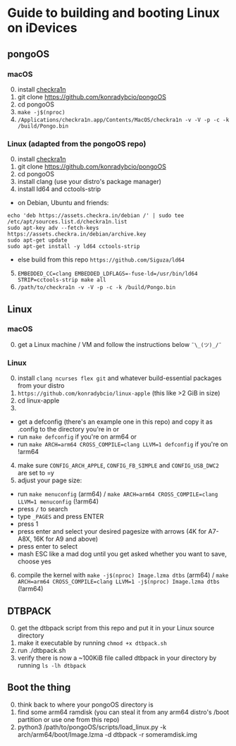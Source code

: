 # Guide to building and booting Linux on iDevices


## pongoOS

### macOS

0. install [checkra1n](https://checkra.in)
1. git clone https://github.com/konradybcio/pongoOS
2. cd pongoOS
3. `make -j$(nproc)`
4. `/Applications/checkra1n.app/Contents/MacOS/checkra1n -v -V -p -c -k /build/Pongo.bin`

### Linux (adapted from the pongoOS repo)
0. install [checkra1n](https://checkra.in)
1. git clone https://github.com/konradybcio/pongoOS
2. cd pongoOS
3. install clang (use your distro's package manager)
4. install ld64 and cctools-strip
 * on Debian, Ubuntu and friends:
```
echo 'deb https://assets.checkra.in/debian /' | sudo tee /etc/apt/sources.list.d/checkra1n.list
sudo apt-key adv --fetch-keys https://assets.checkra.in/debian/archive.key
sudo apt-get update
sudo apt-get install -y ld64 cctools-strip
```
 * else build from this repo `https://github.com/Siguza/ld64`
5. `EMBEDDED_CC=clang EMBEDDED_LDFLAGS=-fuse-ld=/usr/bin/ld64 STRIP=cctools-strip make all`
6. `/path/to/checkra1n -v -V -p -c -k /build/Pongo.bin`


## Linux

### macOS

0. get a Linux machine / VM and follow the instructions below `¯\_(ツ)_/¯`

### Linux

0. install `clang ncurses flex git` and whatever build-essential packages from your distro
1. `https://github.com/konradybcio/linux-apple` (this like >2 GiB in size)
2. cd linux-apple
3. 
 * get a defconfig (there's an example one in this repo) and copy it as .config to the directory you're in or
 * run `make defconfig` if you're on arm64 or
 * run `make ARCH=arm64 CROSS_COMPILE=clang LLVM=1 defconfig` if you're on !arm64
4. make sure `CONFIG_ARCH_APPLE`, `CONFIG_FB_SIMPLE` and `CONFIG_USB_DWC2` are set to =y
5. adjust your page size:
 * run `make menuconfig` (arm64) / `make ARCH=arm64 CROSS_COMPILE=clang LLVM=1 menuconfig` (!arm64)
 * press `/` to search
 * type `_PAGES` and press ENTER
 * press 1
 * press enter and select your desired pagesize with arrows (4K for A7-A8X, 16K for A9 and above)
 * press enter to select
 * mash ESC like a mad dog until you get asked whether you want to save, choose yes
6. compile the kernel with `make -j$(nproc) Image.lzma dtbs` (arm64) / `make ARCH=arm64 CROSS_COMPILE=clang LLVM=1 -j$(nproc) Image.lzma dtbs` (!arm64)


## DTBPACK

0. get the dtbpack script from this repo and put it in your Linux source directory
1. make it executable by running `chmod +x dtbpack.sh`
2. run ./dtbpack.sh
3. verify there is now a ~100KiB file called dtbpack in your directory by running `ls -lh dtbpack`

## Boot the thing

0. think back to where your pongoOS directory is
1. find some arm64 ramdisk (you can steal it from any arm64 distro's /boot partition or use one from this repo)
2. python3 /path/to/pongoOS/scripts/load_linux.py -k arch/arm64/boot/Image.lzma -d dtbpack -r someramdisk.img
